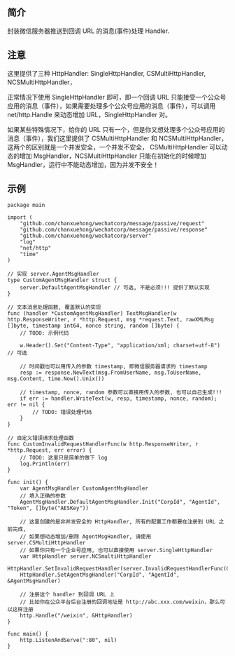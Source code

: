 ## 简介

封装微信服务器推送到回调 URL 的消息(事件)处理 Handler.

## 注意

这里提供了三种 HttpHandler: SingleHttpHandler, CSMultiHttpHandler, NCSMultiHttpHandler，

正常情况下使用 SingleHttpHandler 即可，即一个回调 URL 只能接受一个公众号应用的消息（事件），如果需要处理多个公众号应用的消息（事件），可以调用 net/http.Handle 来动态增加 URL，SingleHttpHandler 对。

如果某些特殊情况下，给你的 URL 只有一个，但是你又想处理多个公众号应用的消息（事件），我们这里提供了 CSMultiHttpHandler 和 NCSMultiHttpHandler，这两个的区别就是一个并发安全，一个并发不安全，
CSMultiHttpHandler 可以动态的增加 MsgHandler，NCSMultiHttpHandler 只能在初始化的时候增加
MsgHandler，运行中不能动态增加，因为并发不安全！

## 示例

```golang
package main

import (
	"github.com/chanxuehong/wechatcorp/message/passive/request"
	"github.com/chanxuehong/wechatcorp/message/passive/response"
	"github.com/chanxuehong/wechatcorp/server"
	"log"
	"net/http"
	"time"
)

// 实现 server.AgentMsgHandler
type CustomAgentMsgHandler struct {
	server.DefaultAgentMsgHandler // 可选, 不是必须!!! 提供了默认实现
}

// 文本消息处理函数, 覆盖默认的实现
func (handler *CustomAgentMsgHandler) TextMsgHandler(w http.ResponseWriter, r *http.Request, msg *request.Text, rawXMLMsg []byte, timestamp int64, nonce string, random []byte) {
	// TODO: 示例代码

	w.Header().Set("Content-Type", "application/xml; charset=utf-8") // 可选

	// 时间戳也可以用传入的参数 timestamp, 即微信服务器请求的 timestamp
	resp := response.NewText(msg.FromUserName, msg.ToUserName, msg.Content, time.Now().Unix())

	// timestamp, nonce, random 参数可以直接用传入的参数, 也可以自己生成!!!
	if err := handler.WriteText(w, resp, timestamp, nonce, random); err != nil {
		// TODO: 错误处理代码
	}
}

// 自定义错误请求处理函数
func CustomInvalidRequestHandlerFunc(w http.ResponseWriter, r *http.Request, err error) {
	// TODO: 这里只是简单的做下 log
	log.Println(err)
}

func init() {
	var AgentMsgHandler CustomAgentMsgHandler
	// 填入正确的参数
	AgentMsgHandler.DefaultAgentMsgHandler.Init("CorpId", "AgentId", "Token", []byte("AESKey"))

	// 这里创建的是非并发安全的 HttpHandler, 所有的配置工作都要在注册到 URL 之前完成,
	// 如果想动态增加/删除 AgentMsgHandler, 请使用 server.CSMultiHttpHandler
	// 如果你只有一个企业号应用, 也可以直接使用 server.SingleHttpHandler
	var HttpHandler server.NCSmultiHttpHandler
	HttpHandler.SetInvalidRequestHandler(server.InvalidRequestHandlerFunc(CustomInvalidRequestHandlerFunc))
	HttpHandler.SetAgentMsgHandler("CorpId", "AgentId", &AgentMsgHandler)

	// 注册这个 handler 到回调 URL 上
	// 比如你在公众平台后台注册的回调地址是 http://abc.xxx.com/weixin，那么可以这样注册
	http.Handle("/weixin", &HttpHandler)
}

func main() {
	http.ListenAndServe(":80", nil)
}
```